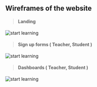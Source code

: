 ##  Wireframes of the website


> #### Landing

![start learning](https://raw.githubusercontent.com/marcelkolarcik/how-do-you-do/master/assets/wireframes/wireframe_landing.png)

> #### Sign up forms ( Teacher, Student )

![start learning](https://raw.githubusercontent.com/marcelkolarcik/how-do-you-do/master/assets/wireframes/wireframe_signup_forms.png)

> #### Dashboards ( Teacher, Student )

![start learning](https://raw.githubusercontent.com/marcelkolarcik/how-do-you-do/master/assets/wireframes/wireframe_dashboards.png)

